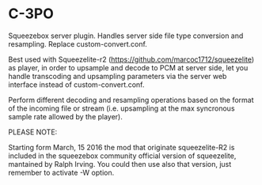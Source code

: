 # C-3PO
Squeezebox server plugin. Handles server side file type conversion and resampling. 
Replace custom-convert.conf.

Best used with Squeezelite-r2 (https://github.com/marcoc1712/squeezelite) as player,
in order to upsample and decode to PCM at server side, let you handle transcoding and upsampling
parameters via the server web interface instead of custom-convert.conf.

Perform different decoding and resampling operations based on the format of the incoming file
or stream (i.e. upsampling at the max syncronous sample rate allowed by the player).

PLEASE NOTE:

Starting form March, 15 2016 the mod that originate squeezelite-R2 is included in the squeezebox community official version of squeezelite, mantained by Ralph Irving. You could then use also that version, just remember to activate -W option.
